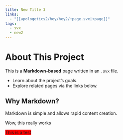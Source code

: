 ```yaml
---
title: New Title 3
links:
  - "[[apologetics2/hey/hey2/+page.svx|+page]]"
tags:
  - svx
  - new2
---
```


# About This Project

This is a **Markdown-based** page written in an `.svx` file.

- Learn about the project’s goals.
- Explore related pages via the links below.

## Why Markdown?

Markdown is simple and allows rapid content creation.

Wow, this really works

<span style="background: red;">This is a test </span>